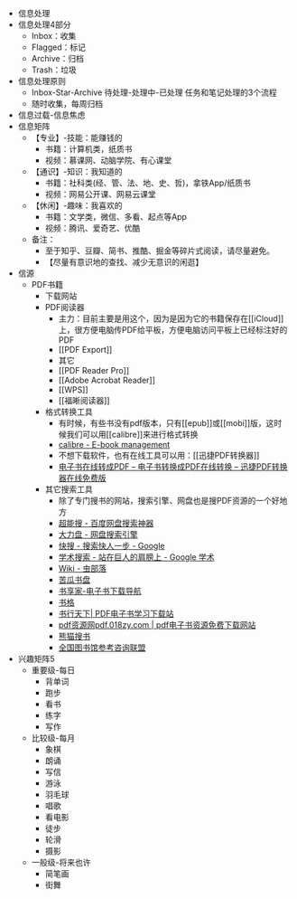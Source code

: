 - 信息处理
- 信息处理4部分
	- Inbox：收集
	- Flagged：标记
	- Archive：归档
	- Trash：垃圾
- 信息处理原则
	- Inbox-Star-Archive 待处理-处理中-已处理 任务和笔记处理的3个流程
	- 随时收集，每周归档
- 信息过载-信息焦虑
- 信息矩阵
	- 【专业】-技能：能赚钱的
		- 书籍：计算机类，纸质书
		- 视频：慕课网、动脑学院、有心课堂
	- 【通识】-知识：我知道的
		- 书籍：社科类(经、管、法、地、史、哲)，拿铁App/纸质书
		- 视频：网易公开课、网易云课堂
	- 【休闲】-趣味：我喜欢的
		- 书籍：文学类，微信、多看、起点等App
		- 视频：腾讯、爱奇艺、优酷
	- 备注：
		- 至于知乎、豆瓣、简书、推酷、掘金等碎片式阅读，请尽量避免。
		- 【尽量有意识地的查找、减少无意识的闲逛】
- 信源
	- PDF书籍
		- 下载网站
		- PDF阅读器
			- 主力：目前主要是用这个，因为是因为它的书籍保存在[[iCloud]]上，很方便电脑传PDF给平板，方便电脑访问平板上已经标注好的PDF
			- [[PDF Export]]
			- 其它
			- [[PDF Reader Pro]]
			- [[Adobe Acrobat Reader]]
			- [[WPS]]
			- [[福晰阅读器]]
		- 格式转换工具
			- 有时候，有些书没有pdf版本，只有[[epub]]或[[mobi]]版，这时候我们可以用[[calibre]]来进行格式转换
			- [calibre - E-book management](https://calibre-ebook.com/)
			- 不想下载软件，也有在线工具可以用：[[迅捷PDF转换器]]
			- [电子书在线转成PDF – 电子书转换成PDF在线转换 – 迅捷PDF转换器在线免费版](https://app.xunjiepdf.com/eb2pdf/?zhhxx5)
		- 其它搜索工具
			- 除了专门搜书的网站，搜索引擎、网盘也是搜PDF资源的一个好地方
			- [超能搜 - 百度网盘搜索神器](https://chaonengsou.com/)
			- [大力盘 - 网盘搜索引擎](https://www.dalipan.com/#/)
			- [快搜 - 搜索快人一步 - Google](https://search.chongbuluo.com/)
			- [学术搜索 - 站在巨人的肩膀上 - Google 学术](https://scholar.chongbuluo.com/)
			- [Wiki - 虫部落](https://www.chongbuluo.com/forum-98-1.html)
			- [苦瓜书盘](https://kgbook.com/)
			- [书享家-电子书下载导航](https://shuxiangjia.cn/)
			- [书格](https://new.shuge.org/)
			- [书行天下| PDF电子书学习下载站](https://www.sxpdf.com/)
			- [pdf资源网pdf.018zy.com | pdf电子书资源免费下载网站](http://pdf.018zy.com/)
			- [熊猫搜书](https://xmsoushu.com/#/)
			- [全国图书馆参考咨询联盟](http://www.ucdrs.superlib.net/)
- 兴趣矩阵5
	- 重要级-每日
		- 背单词
		- 跑步
		- 看书
		- 练字
		- 写作
	- 比较级-每月
		- 象棋
		- 朗诵
		- 写信
		- 游泳
		- 羽毛球
		- 唱歌
		- 看电影
		- 徒步
		- 轮滑
		- 摄影
	- 一般级-将来也许
		- 简笔画
		- 街舞